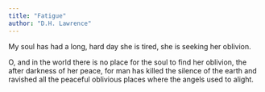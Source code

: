```yaml
---
title: "Fatigue"
author: "D.H. Lawrence"
---
```


My soul has had a long, hard day
she is tired,
she is seeking her oblivion.

O, and in the world
there is no place for the soul to find her oblivion,
the after darkness of her peace,
for man has killed the silence of the earth
and ravished all the peaceful oblivious places
where the angels used to alight.
